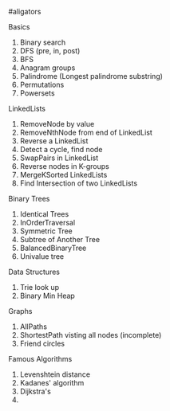 #aligators

Basics
1. Binary search
2. DFS (pre, in, post)
3. BFS
4. Anagram groups
5. Palindrome (Longest palindrome substring)
6. Permutations
7. Powersets

LinkedLists
1. RemoveNode by value
2. RemoveNthNode from end of LinkedList
3. Reverse a LinkedList
4. Detect a cycle, find node
5. SwapPairs in LinkedList
6. Reverse nodes in K-groups
7. MergeKSorted LinkedLists
8. Find Intersection of two LinkedLists

Binary Trees
1. Identical Trees
2. InOrderTraversal
3. Symmetric Tree
4. Subtree of Another Tree
5. BalancedBinaryTree
6. Univalue tree


Data Structures
1. Trie look up
2. Binary Min Heap

Graphs
1. AllPaths
2. ShortestPath visting all nodes (incomplete)
3. Friend circles

Famous Algorithms
1. Levenshtein distance
2. Kadanes' algorithm
3. Dijkstra's
4.
